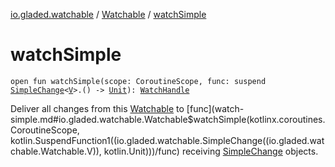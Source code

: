 [io.gladed.watchable](../index.md) / [Watchable](index.md) / [watchSimple](./watch-simple.md)

# watchSimple

`open fun watchSimple(scope: CoroutineScope, func: suspend `[`SimpleChange`](../-simple-change/index.md)`<`[`V`](index.md#V)`>.() -> `[`Unit`](https://kotlinlang.org/api/latest/jvm/stdlib/kotlin/-unit/index.html)`): `[`WatchHandle`](../-watch-handle/index.md)

Deliver all changes from this [Watchable](index.md) to [func](watch-simple.md#io.gladed.watchable.Watchable$watchSimple(kotlinx.coroutines.CoroutineScope, kotlin.SuspendFunction1((io.gladed.watchable.SimpleChange((io.gladed.watchable.Watchable.V)), kotlin.Unit)))/func) receiving [SimpleChange](../-simple-change/index.md) objects.

